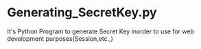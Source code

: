 # Generating_SecretKey.py
It's Python Program to generate Secret Key inorder to use for web development purposes(Session,etc.,)
